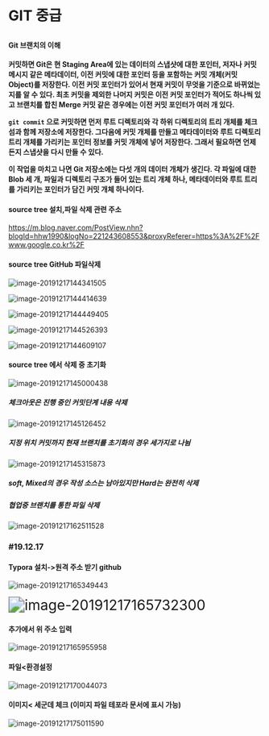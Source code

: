 # GIT 중급

## 

#### Git 브랜치의 이해

**커밋하면 Git은 현 Staging Area에 있는 데이터의 스냅샷에 대한 포인터, 저자나 커밋 메시지 같은 메타데이터, 이전 커밋에 대한 포인터 등을 포함하는 커밋 개체(커밋 Object)를 저장한다. 이전 커밋 포인터가 있어서 현재 커밋이 무엇을 기준으로 바뀌었는지를 알 수 있다. 최초 커밋을 제외한 나머지 커밋은 이전 커밋 포인터가 적어도 하나씩 있고 브랜치를 합친 Merge 커밋 같은 경우에는 이전 커밋 포인터가 여러 개 있다.**

**`git commit` 으로 커밋하면 먼저 루트 디렉토리와 각 하위 디렉토리의 트리 개체를 체크섬과 함께 저장소에 저장한다. 그다음에 커밋 개체를 만들고 메타데이터와 루트 디렉토리 트리 개체를 가리키는 포인터 정보를 커밋 개체에 넣어 저장한다. 그래서 필요하면 언제든지 스냅샷을 다시 만들 수 있다.**

**이 작업을 마치고 나면 Git 저장소에는 다섯 개의 데이터 개체가 생긴다. 각 파일에 대한 Blob 세 개, 파일과 디렉토리 구조가 들어 있는 트리 개체 하나, 메타데이터와 루트 트리를 가리키는 포인터가 담긴 커밋 개체 하나이다.**

#### source tree 설치,파일 삭제  관련 주소

https://m.blog.naver.com/PostView.nhn?blogId=hhw1990&logNo=221243608553&proxyReferer=https%3A%2F%2Fwww.google.co.kr%2F

#### source tree GitHub 파일삭제

![image-20191217144341505](191217_01_git중급.assets/image-20191217144341505.png)

![image-20191217144414639](191217_01_git중급.assets/image-20191217144414639.png)



![image-20191217144449405](191217_01_git중급.assets/image-20191217144449405.png)

![image-20191217144526393](191217_01_git중급.assets/image-20191217144526393.png)

![image-20191217144609107](191217_01_git중급.assets/image-20191217144609107.png)

#### source tree 에서 삭제 중 초기화

![image-20191217145000438](191217_01_git중급.assets/image-20191217145000438.png)

##### 체크아웃은 진행 중인 커밋단계 내용 삭제

![image-20191217145126452](191217_01_git중급.assets/image-20191217145126452.png)

##### 지정 위치 커밋까지 현재 브랜치를 초기화의 경우 세가지로 나뉨

![image-20191217145315873](191217_01_git중급.assets/image-20191217145315873.png)

##### soft, Mixed의 경우 작성 소스는 남아있지만 Hard는 완전히 삭제 



##### 협업중 브랜치를 통한 파일 삭제

![image-20191217162511528](191217_01_git중급.assets/image-20191217162511528.png)

### #19.12.17

#### Typora 설치->원격 주소 받기 github 

![image-20191217165349443](191217_01_git중급.assets/image-20191217165349443.png)

<img src="../../practice1_git/강의중 추가내용/TIL.assets/image-20191217165732300.png" alt="image-20191217165732300" style="zoom:200%;" />

#### 추가에서 위 주소 입력

![image-20191217165955958](191217_01_git중급.assets/image-20191217165955958.png)

#### 파일<환경설정

![image-20191217170044073](191217_01_git중급.assets/image-20191217170044073.png)

#### 이미지< 세군데 체크 (이미지 파일 테포라 문서에 표시 가능)

![image-20191217175011590](191217_01_git중급.assets/image-20191217175011590.png)


